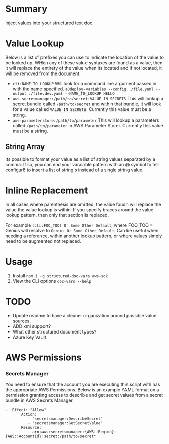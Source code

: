 # Summary
Inject values into your structured text doc.


# Value Lookup
Below is a list of prefixes you can use to indicate the location of the value to be looked up. WHen any of these value syntaxes are found as a value, then it will replace the entirety of the value when its located and if not located, it will be removed from the document.

* `cli:NAME_TO_LOOKUP` Will look for a command line argument passed in with the name specified. `a0deploy-variables --config ./file.yaml --output ./file.dev.yaml --NAME_TO_LOOKUP HELLO`
* `aws-secretmanager:/path/to/secret:VALUE_IN_SECRETS` This will lookup a secret bundle called `/path/to/secret` and within that bundle, it will look for a value called `VALUE_IN_SECRETS`. Currently this value must be a string.
* `aws-parameterstore:/path/to/parameter` This will lookup a parameters called `/path/to/parameter` in AWS Parameter Storer. Currently this value must be a string.

## String Array
Its possible to format your value as a list of string values separated by a comma. If so, you can end your varaiable pattern with an @ symbol to tell configur8 to insert a list of string's instead of a single string value.

# Inline Replacement
In all cases where parenthesis are omitted, the value foudn will replace the value the value lookup is within. If you specify braces around the value lookup pattern, then only that section is replaced.

For example `(cli:FOO_TOO) Or Some Other Default`, where FOO_TOO = Genius will resolve to `Genius Or Some Other Default`. Can be useful when needing a reference, within another lookup pattern, or where values simply need to be augmented not replaced.

# Usage
1. Install `npm i -g structured-doc-vars aws-sdk`
1. View the CLI options `doc-vars --help`


# TODO
*  Update readme to have a cleaner organization around possible value sources.
* ADD xml support?
* What other structured document types?
* Azure Key Vault

# AWS Permissions

### Secrets Manager
You need to ensure that the account you are executing this script with has the appropriate AWS Permissions. Below is an example YAML format on a permission granting access to describe and get secret values from a secret bundle in AWS Secrets Manager.
```
-  Effect: "Allow"
       Action:
          - "secretsmanager:DescribeSecret"
          - "secretsmanager:GetSecretValue"
       Resource:
          - arn:aws:secretsmanager:{AWS::Region}:{AWS::AccountId}:secret:/path/to/secret*
```
